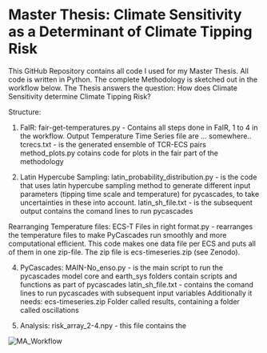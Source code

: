 # Master Thesis: Climate Sensitivity as a Determinant of Climate Tipping Risk

This GitHub Repository contains all code I used for my Master Thesis. All code is written in Python. The complete Methodology is sketched out in the workflow below.
The Thesis answers the question: How does Climate Sensitivity determine Climate Tipping Risk?

Structure: 
1. FaIR:
     fair-get-temperatures.py - Contains all steps done in FaIR, 1 to 4 in the workflow.
     Output Temperature Time Series file are ... somewhere..
     tcrecs.txt -  is the generated ensemble of TCR-ECS pairs
     method_plots.py cotains code for plots in the fair part of the methodology

2. Latin Hypercube Sampling:
     latin_probability_distribution.py - is the code that uses latin hypercube sampling method to generate different input parameters (tipping time scale and temperature)   for pycascades, to take uncertainties in these into account.
   latin_sh_file.txt - is the subsequent output contains the comand lines to run pycascades

  Rearranging Temperature files: 
    ECS-T Files in right format.py - rearranges the temperature files to make PyCascades run smoothly and more computational efficient. This code makes one data file per ECS     and puts all of them in one zip-file. The zip file is ecs-timeseries.zip (see Zenodo).
    
4. PyCascades:
    MAIN-No_enso.py - is the main script to run the pycascades model
    core and earth_sys folders contain scripts and functions as part of pycascades
    latin_sh_file.txt - contains the comand lines to run pycascades with subsequent input variables
    Additionally it needs:
       ecs-timeseries.zip
       Folder called results, containing a folder called oscillations

6. Analysis:
     risk_array_2-4.npy - this file contains the 

![MA_Workflow](https://github.com/user-attachments/assets/d361ff4d-93a6-4c32-9720-76facb31880f)

